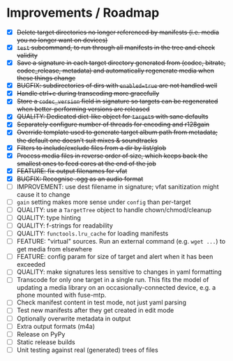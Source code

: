 # Improvements / Roadmap

-   [X] <strike>Delete target directories no longer referenced by manifests (i.e. media you no longer want on devices)</strike>
-   [X] <strike>`test` subcommand, to run through all manifests in the tree and check validity</strike>
-   [X] <strike>Save a signature in each target directory generated from (codec, bitrate, codec_release, metadata) and automatically regenerate media when these things change</strike>
-   [X] <strike>BUGFIX: subdirectories of dirs with `enabled=true` are not handled well</strike>
-   [X] <strike>Handle ctrl+c during transcoding more gracefully</strike>
-   [X] <strike>Store a `codec_version` field in signature so targets can be regenerated when better-performing versions are released</strike>
-   [X] <strike>QUALITY: Dedicated dict-like object for `target`s with sane defaults</strike>
-   [X] <strike>Separately configure number of threads for encoding and r128gain</strike>
-   [X] <strike>Override template used to generate target album path from metadata; the default one doesn't suit mixes & soundtracks</strike>
-   [X] <strike>Filters to include/exclude files from a dir by list/glob</strike>
-   [X] <strike>Process media files in reverse order of size, which keeps back the smallest ones to feed cores at the end of the job</strike>
-   [X] <strike>FEATURE: fix output filenames for vfat</strike>
-   [X] <strike>BUGFIX: Recognise .ogg as an audio format</strike>
-   [ ] IMPROVEMENT: use dest filename in signature; vfat sanitization might cause it to change
-   [ ] `gain` setting makes more sense under `config` than per-target
-   [ ] QUALITY: use a `TargetTree` object to handle chown/chmod/cleanup
-   [ ] QUALITY: type hinting
-   [ ] QUALITY: f-strings for readability
-   [ ] QUALITY: `functools.lru_cache` for loading manifests
-   [ ] FEATURE: "virtual" sources.  Run an external command (e.g. `wget ...`) to get media from elsewhere
-   [ ] FEATURE: config param for size of target and alert when it has been exceeded
-   [ ] QUALITY: make signatures less sensitive to changes in yaml formatting
-   [ ] Transcode for only one target in a single run.  This fits the model of updating a media library on an occasionally-connected device, e.g. a phone mounted with fuse-mtp.
-   [ ] Check manifest content in test mode, not just yaml parsing
-   [ ] Test new manifests after they get created in edit mode
-   [ ] Optionally overwrite metadata in output
-   [ ] Extra output formats (m4a)
-   [ ] Release on PyPy
-   [ ] Static release builds
-   [ ] Unit testing against real (generated) trees of files

